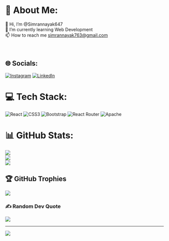 # 💫 About Me:
👋 Hi, I’m @Simrannayak647<br>🌱 I’m currently learning Web Development<br>📫 How to reach me simrannayak763@gmail.com<br>    <br><br>


## 🌐 Socials:
[![Instagram](https://img.shields.io/badge/Instagram-%23E4405F.svg?logo=Instagram&logoColor=white)](https://instagram.com/https://www.instagram.com/_siiiimrann/profilecard/?igsh=dXl6Z3Brcmtkcmc5) [![LinkedIn](https://img.shields.io/badge/LinkedIn-%230077B5.svg?logo=linkedin&logoColor=white)](https://linkedin.com/in/https://www.linkedin.com/in/simran-nayak-871410244/) 

# 💻 Tech Stack:
![React](https://img.shields.io/badge/react-%2320232a.svg?style=for-the-badge&logo=react&logoColor=%2361DAFB) ![CSS3](https://img.shields.io/badge/css3-%231572B6.svg?style=for-the-badge&logo=css3&logoColor=white) ![Bootstrap](https://img.shields.io/badge/bootstrap-%238511FA.svg?style=for-the-badge&logo=bootstrap&logoColor=white) ![React Router](https://img.shields.io/badge/React_Router-CA4245?style=for-the-badge&logo=react-router&logoColor=white) ![Apache](https://img.shields.io/badge/apache-%23D42029.svg?style=for-the-badge&logo=apache&logoColor=white)
# 📊 GitHub Stats:
![](https://github-readme-stats.vercel.app/api?username=Simrannayak647&theme=dark&hide_border=true&include_all_commits=false&count_private=true)<br/>
![](https://github-readme-streak-stats.herokuapp.com/?user=Simrannayak647&theme=dark&hide_border=true)<br/>
![](https://github-readme-stats.vercel.app/api/top-langs/?username=Simrannayak647&theme=dark&hide_border=true&include_all_commits=false&count_private=true&layout=compact)

## 🏆 GitHub Trophies
![](https://github-profile-trophy.vercel.app/?username=Simrannayak647&theme=radical&no-frame=true&no-bg=false&margin-w=4)

### ✍️ Random Dev Quote
![](https://quotes-github-readme.vercel.app/api?type=horizontal&theme=radical)

---
[![](https://visitcount.itsvg.in/api?id=Simrannayak647&icon=0&color=0)](https://visitcount.itsvg.in)

<!-- Proudly created with GPRM ( https://gprm.itsvg.in ) -->
